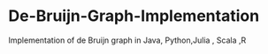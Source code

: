 # De-Bruijn-Graph-Implementation
Implementation of de Bruijn graph in Java, Python,Julia , Scala ,R
